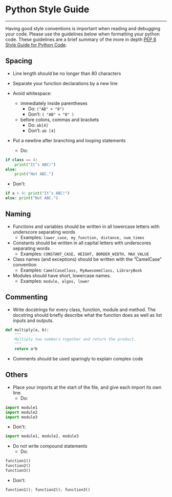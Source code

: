 # Python Style Guide
---
Having good style conventions is important when reading and debugging your code. Please use the guidelines below when formatting your python
code. These guidelines are a brief summary of the more in depth [PEP 8 Style Guide for Python Code](https://www.python.org/dev/peps/pep-0008/).

## Spacing
* Line length should be no longer than 80 characters
* Separate your function declarations by a new line
* Avoid whitespace:
  * immediately inside parentheses
    * Do: ```("AB" + "8")```
    * Don’t: ```( "AB" + "8" )```
  * before colons, commas and brackets
    * Do: ```ab[4]```
    * Don’t: ```ab [4]```
    
* Put a newline after branching and looping statements
    * Do:
```python
if class == 4:
    print("It’s ABC!")
else:
    print("Not ABC.")
```
* Don’t:
```python
if a > 4: print("It’s ABC!")
else: print("Not ABC.")
```

## Naming
* Functions and variables should be written in all lowercase letters with
underscore separating words
  * Examples: ```lower_case, my_function, distance, num_times```
* Constants should be written in all capital letters with underscores separating
words
  * Examples: ```CONSTANT_CASE, HEIGHT, BORDER_WIDTH, MAX_VALUE```
* Class names (and exceptions) should be written with the ”CamelCase”
convention
  * Examples: ```CamelCaseClass, MyAwesomeClass, LibraryBook```
* Modules should have short, lowercase names.
  * Examples: ```module, algos, lower```
  
## Commenting
* Write docstrings for every class, function, module and method. The
docstring should briefly describe what the function does as well as list
inputs and outputs.
```python
def multiply(a, b):
    """
    Multiply two numbers together and return the product.
    """
    return a*b
```
* Comments should be used sparingly to explain complex code

## Others
* Place your imports at the start of the file, and give each import its own
line.
    * Do:
```python
import module1
import module2
import module3
```
* Don't:
```python
import module1, module2, module3
```
* Do not write compound statements
    * Do:
```python
function1()
function2()
function3()
```
* Don’t:
    
```python
function1(); function2(); function3()
```
